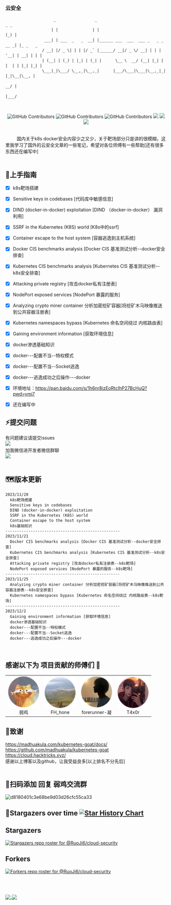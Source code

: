 ### 云安全
                         _                 _                                 _ _         
                        | |               | |                               (_) |        
                     ___| | ___  _   _  __| |______ ___  ___  ___ _   _ _ __ _| |_ _   _ 
                    / __| |/ _ \| | | |/ _` |______/ __|/ _ \/ __| | | | '__| | __| | | |
                    | (__| | (_) | |_| | (_| |      \__ \  __/ (__| |_| | |  | | |_| |_| |
                    \___|_|\___/ \__,_|\__,_|      |___/\___|\___|\__,_|_|  |_|\__|\__, |
                                                                                    __/ |
                                                                                   |___/ 
<br/>
  <p align="center">
    <img alt="GitHub Contributors" src="https://img.shields.io/badge/%E4%BD%9C%E8%80%85-%E5%BC%B1%E9%B8%A1-red" />
    <img alt="GitHub Contributors" src="https://img.shields.io/badge/%E5%8D%9A%E5%AE%A2-www.taoyuan.cool-blue" />
    <img alt="GitHub Contributors" src="https://img.shields.io/badge/%E5%AE%89%E5%85%A8%E5%9B%A2%E9%98%9F-One--fox-pink" />
    <img src="https://img.shields.io/badge/WeChat-vivo50KFCKFC-black">
    <img src="https://badgen.net/github/stars/RuoJi6/cloud-security/?icon=github&color=black">
    <img src="https://badgen.net/github/issues/RuoJi6/cloud-security">
</p>
<br/>
&nbsp;&nbsp;&nbsp;&nbsp;&nbsp;&nbsp;&nbsp;&nbsp; 国内关于k8s docker安全内容少之又少，关于靶场部分只是讲的很模糊，这里我学习了国外的云安全文章的一些笔记，希望对各位师傅有一些帮助[还有很多东西还在编写中]
<br/><br/>


## 🚀上手指南
* [x] k8s靶场搭建
* [x] Sensitive keys in codebases [代码库中敏感信息]
* [x] DIND (docker-in-docker) exploitation [DIND （docker-in-docker） 漏洞利用]
* [x] SSRF in the Kubernetes (K8S) world [K8s中的ssrf]
* [x] Container escape to the host system [容器逃逸到主机系统]
* [x] Docker CIS benchmarks analysis [Docker CIS 基准测试分析--docker安全排查]
* [x] Kubernetes CIS benchmarks analysis [Kubernetes CIS 基准测试分析--k8s安全排查]
* [x] Attacking private registry [攻击docker私有注册表]
* [x] NodePort exposed services [NodePort 暴露的服务]
* [x] Analyzing crypto miner container 分析加密挖矿容器[将挖矿木马映像推送到公共容器注册表]
* [x] Kubernetes namespaces bypass [Kubernetes 命名空间绕过 内核路由表]
* [x] Gaining environment information [获取环境信息]
* [x] docker渗透基础知识 
* [x] docker---配置不当--特权模式
* [x] docker---配置不当--Socket逃逸
* [x] docker---逃逸成功之后操作---docker
* [x] 环境地址：https://pan.baidu.com/s/1h6nr8izEoRtcIhP27BcHuQ?pwd=ymi7 
* [x] 还在编写中


## :zap:提交问题
有问题建议请提交issues<br/>
<a href="https://github.com/RuoJi6/cloud-security/issues"><img src="https://badgen.net/github/issues/RuoJi6/cloud-security"></a>
<br/>
加我微信进开发者微信群聊 
<br/><img src="https://img.shields.io/badge/WeChat-vivo50KFCKFC-green">
<br/>
<br/>

## :world_map:版本更新
```
2023/11/20
  k8s靶场搭建
  Sensitive keys in codebases
  DIND (docker-in-docker) exploitation
  SSRF in the Kubernetes (K8S) world
  Container escape to the host system
  k8s基础知识
--------------------------------------------------
2023/11/21
  Docker CIS benchmarks analysis [Docker CIS 基准测试分析--docker安全排查]
  Kubernetes CIS benchmarks analysis [Kubernetes CIS 基准测试分析--k8s安全排查]
  Attacking private registry [攻击docker私有注册表--k8s靶场]
  NodePort exposed services [NodePort 暴露的服务--k8s靶场]
--------------------------------------------------
2023/11/25
  Analyzing crypto miner container 分析加密挖矿容器[将挖矿木马映像推送到公共容器注册表--k8s安全排查]
  Kubernetes namespaces bypass [Kubernetes 命名空间绕过 内核路由表--k8s靶场]
--------------------------------------------------
2023/12/2
  Gaining environment information [获取环境信息]
  docker渗透基础知识 
  docker---配置不当--特权模式
  docker---配置不当--Socket逃逸
  docker---逃逸成功之后操作---docker
```

<br/>

## 感谢以下为 项目贡献的师傅们 :confetti_ball:
<table>
    <tr>
        <td align="center"><img alt="弱鸡" src="./avatar/1.jpg" style="width: 100px;" /><br />弱鸡</td>
        <td align="center"><img alt="FH_hone" src="./avatar/2.jpg" style="width: 100px;" /><br />FH_hone</td>
        <td align="center"><img alt="forerunner-凝" src="./avatar/3.jpg" style="width: 100px;" /><br />forerunner-凝</td>
        <td align="center"><img alt="T4x0r" src="./avatar/4.jpg" style="width: 100px;" /><br />T4x0r</td>
    </tr>
</table>




## :clap:致谢
https://madhuakula.com/kubernetes-goat/docs/<br/>
https://github.com/madhuakula/kubernetes-goat<br/>
https://cloud.hacktricks.xyz/<br/>
感谢以上博客以及github，让我受益良多[以上排名不分先后]
<br/><br/>

## 🚨扫码添加 回复  弱鸡交流群
![d8180401c3e68be9d03d26cfc55ca33](https://github.com/RuoJi6/cloud-security/assets/79234113/7bd77101-782f-4d0c-a4bc-4ee9f73308b9)

## :star2:Stargazers over time  [![Star History Chart](https://api.star-history.com/svg?repos=RuoJi6/cloud-security&type=Date)](https://star-history.com/#RuoJi6/cloud-security&Date)

## Stargazers

[![Stargazers repo roster for @RuoJi6/cloud-security](http://reporoster.com/stars/RuoJi6/cloud-security)](https://github.com/RuoJi6/cloud-security/stargazers)


## Forkers

[![Forkers repo roster for @RuoJi6/cloud-security](http://reporoster.com/forks/RuoJi6/cloud-security)](https://github.com/RuoJi6/cloud-security/network/members)


<br/><br/>

<a href="https://github.com/RuoJi6">
  <img height=150 align="center" src="https://github-readme-stats.vercel.app/api?username=RuoJi6"/>
</a>
<a href="https://github.com/RuoJi6/cloud-security/">
  <img height=150 align="center" src="https://github-readme-stats.vercel.app/api/top-langs?username=RuoJi6&layout=compact&langs_count=8&card_width=320" />
</a>


